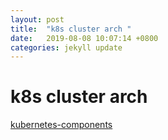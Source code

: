 ```yaml
---
layout: post
title:  "k8s cluster arch "
date:   2019-08-08 10:07:14 +0800
categories: jekyll update
---
```

#  k8s cluster arch



[kubernetes-components](https://kubernetes.io/docs/concepts/overview/components/)





